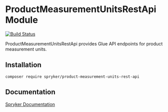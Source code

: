 # ProductMeasurementUnitsRestApi Module
[![Build Status](https://travis-ci.org/spryker/product-measurement-units-rest-api.svg)](https://travis-ci.org/spryker/product-measurement-units-rest-api)

ProductMeasurementUnitsRestApi provides Glue API endpoints for product measurement units.

## Installation

```
composer require spryker/product-measurement-units-rest-api
```

## Documentation

[Spryker Documentation](https://documentation.spryker.com/module_guide/overview.htm)
